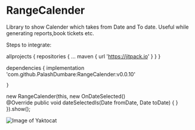 # RangeCalender

Library to show Calender which takes from Date and To date. Useful while generating reports,book tickets etc.

Steps to integrate:


allprojects {
		repositories {
			...
			maven { url 'https://jitpack.io' }
	        }
	}
  
  dependencies {
  	               implementation 'com.github.PalashDumbare:RangeCalender:v0.0.10'

 	}
  
   new RangeCalender(this, new OnDateSelected()  
  	  @Override
            public void dateSelectedIs(Date fromDate, Date toDate) {
            }
        }).show();


![Image of Yaktocat](https://github.com/PalashDumbare/RangeCalender/blob/master/device-2019-07-18-164401.png)
